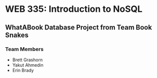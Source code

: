 # WEB 335: Introduction to NoSQL
## WhatABook Database Project from Team Book Snakes
### Team Members
- Brett Grashorn
- Yakut Ahmedin
- Erin Brady
